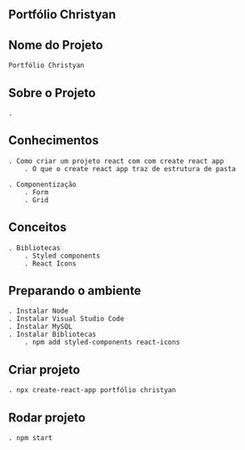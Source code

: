 ## Portfólio Christyan

## Nome do Projeto
    Portfólio Christyan

## Sobre o Projeto
    . 

## Conhecimentos
    . Como criar um projeto react com com create react app
        . O que o create react app traz de estrutura de pasta
    
    . Componentização
        . Form
        . Grid

## Conceitos
    . Bibliotecas
        . Styled components
        . React Icons

## Preparando o ambiente
    . Instalar Node
    . Instalar Visual Studio Code
    . Instalar MySQL
    . Instalar Bibliotecas
        . npm add styled-components react-icons

## Criar projeto
    . npx create-react-app portfólio christyan

## Rodar projeto
    . npm start